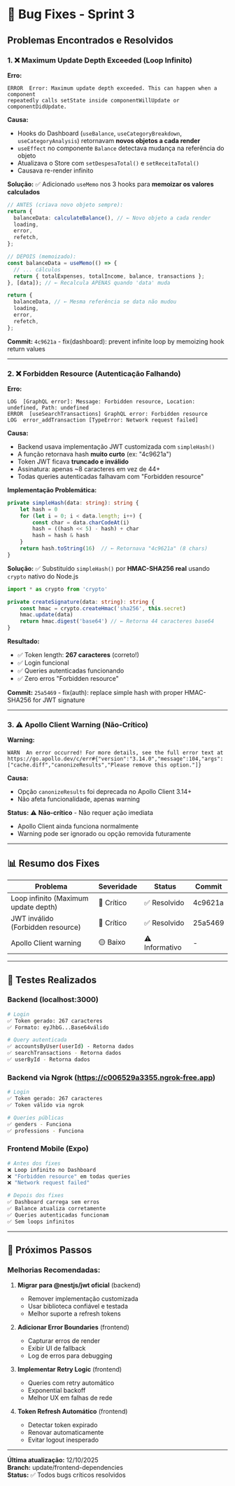 # 🐛 Bug Fixes - Sprint 3

## Problemas Encontrados e Resolvidos

### 1. ❌ Maximum Update Depth Exceeded (Loop Infinito)

**Erro:**
```
ERROR  Error: Maximum update depth exceeded. This can happen when a component 
repeatedly calls setState inside componentWillUpdate or componentDidUpdate.
```

**Causa:**
- Hooks do Dashboard (`useBalance`, `useCategoryBreakdown`, `useCategoryAnalysis`) retornavam **novos objetos a cada render**
- `useEffect` no componente `Balance` detectava mudança na referência do objeto
- Atualizava o Store com `setDespesaTotal()` e `setReceitaTotal()`
- Causava re-render infinito

**Solução:**
✅ Adicionado `useMemo` nos 3 hooks para **memoizar os valores calculados**

```typescript
// ANTES (criava novo objeto sempre):
return {
  balanceData: calculateBalance(), // ← Novo objeto a cada render
  loading,
  error,
  refetch,
};

// DEPOIS (memoizado):
const balanceData = useMemo(() => {
  // ... cálculos
  return { totalExpenses, totalIncome, balance, transactions };
}, [data]); // ← Recalcula APENAS quando 'data' muda

return {
  balanceData, // ← Mesma referência se data não mudou
  loading,
  error,
  refetch,
};
```

**Commit:** `4c9621a` - fix(dashboard): prevent infinite loop by memoizing hook return values

---

### 2. ❌ Forbidden Resource (Autenticação Falhando)

**Erro:**
```
LOG  [GraphQL error]: Message: Forbidden resource, Location: undefined, Path: undefined
ERROR  [useSearchTransactions] GraphQL error: Forbidden resource
LOG  error_addTransaction [TypeError: Network request failed]
```

**Causa:**
- Backend usava implementação JWT customizada com `simpleHash()`
- A função retornava hash **muito curto** (ex: "4c9621a")
- Token JWT ficava **truncado e inválido**
- Assinatura: apenas ~8 caracteres em vez de 44+
- Todas queries autenticadas falhavam com "Forbidden resource"

**Implementação Problemática:**
```typescript
private simpleHash(data: string): string {
    let hash = 0
    for (let i = 0; i < data.length; i++) {
        const char = data.charCodeAt(i)
        hash = ((hash << 5) - hash) + char
        hash = hash & hash
    }
    return hash.toString(16)  // ← Retornava "4c9621a" (8 chars)
}
```

**Solução:**
✅ Substituído `simpleHash()` por **HMAC-SHA256 real** usando `crypto` nativo do Node.js

```typescript
import * as crypto from 'crypto'

private createSignature(data: string): string {
    const hmac = crypto.createHmac('sha256', this.secret)
    hmac.update(data)
    return hmac.digest('base64') // ← Retorna 44 caracteres base64
}
```

**Resultado:**
- ✅ Token length: **267 caracteres** (correto!)
- ✅ Login funcional
- ✅ Queries autenticadas funcionando
- ✅ Zero erros "Forbidden resource"

**Commit:** `25a5469` - fix(auth): replace simple hash with proper HMAC-SHA256 for JWT signature

---

### 3. ⚠️ Apollo Client Warning (Não-Crítico)

**Warning:**
```
WARN  An error occurred! For more details, see the full error text at 
https://go.apollo.dev/c/err#{"version":"3.14.0","message":104,"args":["cache.diff","canonizeResults","Please remove this option."]}
```

**Causa:**
- Opção `canonizeResults` foi deprecada no Apollo Client 3.14+
- Não afeta funcionalidade, apenas warning

**Status:**
⚠️ **Não-crítico** - Não requer ação imediata
- Apollo Client ainda funciona normalmente
- Warning pode ser ignorado ou opção removida futuramente

---

## 📊 Resumo dos Fixes

| Problema | Severidade | Status | Commit |
|----------|-----------|--------|--------|
| Loop infinito (Maximum update depth) | 🔴 Crítico | ✅ Resolvido | 4c9621a |
| JWT inválido (Forbidden resource) | 🔴 Crítico | ✅ Resolvido | 25a5469 |
| Apollo Client warning | 🟡 Baixo | ⚠️ Informativo | - |

---

## 🧪 Testes Realizados

### Backend (localhost:3000)
```bash
# Login
✅ Token gerado: 267 caracteres
✅ Formato: eyJhbG...Base64válido

# Query autenticada
✅ accountsByUser(userId) - Retorna dados
✅ searchTransactions - Retorna dados
✅ userById - Retorna dados
```

### Backend via Ngrok (https://c006529a3355.ngrok-free.app)
```bash
# Login
✅ Token gerado: 267 caracteres
✅ Token válido via ngrok

# Queries públicas
✅ genders - Funciona
✅ professions - Funciona
```

### Frontend Mobile (Expo)
```bash
# Antes dos fixes
❌ Loop infinito no Dashboard
❌ "Forbidden resource" em todas queries
❌ "Network request failed"

# Depois dos fixes
✅ Dashboard carrega sem erros
✅ Balance atualiza corretamente
✅ Queries autenticadas funcionam
✅ Sem loops infinitos
```

---

## 🚀 Próximos Passos

### Melhorias Recomendadas:

1. **Migrar para @nestjs/jwt oficial** (backend)
   - Remover implementação customizada
   - Usar biblioteca confiável e testada
   - Melhor suporte a refresh tokens

2. **Adicionar Error Boundaries** (frontend)
   - Capturar erros de render
   - Exibir UI de fallback
   - Log de erros para debugging

3. **Implementar Retry Logic** (frontend)
   - Queries com retry automático
   - Exponential backoff
   - Melhor UX em falhas de rede

4. **Token Refresh Automático** (frontend)
   - Detectar token expirado
   - Renovar automaticamente
   - Evitar logout inesperado

---

**Última atualização:** 12/10/2025  
**Branch:** update/frontend-dependencies  
**Status:** ✅ Todos bugs críticos resolvidos
